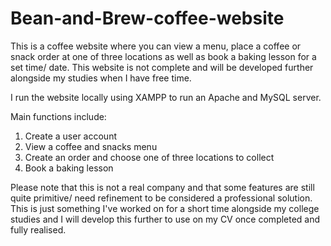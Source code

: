 # Bean-and-Brew-coffee-website
This is a coffee website where you can view a menu, place a coffee or snack order at one of three locations as well as book a baking lesson for a set time/ date. This website is not complete and will be developed further alongside my studies when I have free time.

I run the website locally using XAMPP to run an Apache and MySQL server.

Main functions include:
1. Create a user account
2. View a coffee and snacks menu
3. Create an order and choose one of three locations to collect
4. Book a baking lesson

Please note that this is not a real company and that some features are still quite primitive/ need refinement to be considered a professional solution. This is just something I've worked on for a short time alongside my college studies and I will develop this further to use on my CV once completed and fully realised.
